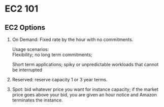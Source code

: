 # EC2 101

## EC2 Options

1. On Demand:  Fixed rate by the hour with no commitments.

    Usage scenarios:  
      Flexibility; no long term commitments;
      
      Short term applications; spiky or unpredictable workloads that cannot be
      interrupted

2. Reserved:  reserve capacity  1 or 3 year terms.
3. Spot:  bid whatever price you want for instance capacity; if the market price
   goes above your bid, you are given an hour notice and Amazon terminates the
   instance.
